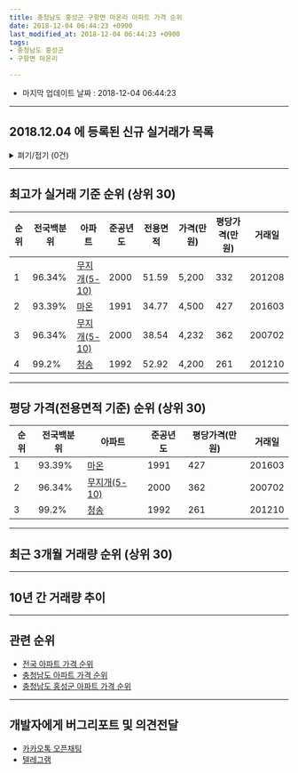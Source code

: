 ```yaml
---
title: 충청남도 홍성군 구항면 마온리 아파트 가격 순위
date: 2018-12-04 06:44:23 +0900
last_modified_at: 2018-12-04 06:44:23 +0900
tags:
- 충청남도 홍성군
- 구항면 마온리

---
```


* 마지막 업데이트 날짜 : 2018-12-04 06:44:23

---

## 2018.12.04 에 등록된 신규 실거래가 목록

<details>
<summary>펴기/접기 (0건)</summary>
<div markdown="1">

|아파트|전국백분위|준공년도|전용면적|가격(만원)|평당가격(만원)|거래일|
|---|---|---|---|---|---|---|
|없음|||||||


</div>
</details>

---

## 최고가 실거래 기준 순위 (상위 30)


|순위|전국백분위|아파트|준공년도|전용면적|가격(만원)|평당가격(만원)|거래일|
|---|---|---|---|---|---|---|---|
|1|96.34%|[무지개(5-10)](https://search.naver.com/search.naver?query=%EC%B6%A9%EC%B2%AD%EB%82%A8%EB%8F%84+%ED%99%8D%EC%84%B1%EA%B5%B0+%EA%B5%AC%ED%95%AD%EB%A9%B4+%EB%A7%88%EC%98%A8%EB%A6%AC+%EB%AC%B4%EC%A7%80%EA%B0%9C%285-10%29)|2000|51.59|5,200|332|201208|
|2|93.39%|[마온](https://search.naver.com/search.naver?query=%EC%B6%A9%EC%B2%AD%EB%82%A8%EB%8F%84+%ED%99%8D%EC%84%B1%EA%B5%B0+%EA%B5%AC%ED%95%AD%EB%A9%B4+%EB%A7%88%EC%98%A8%EB%A6%AC+%EB%A7%88%EC%98%A8)|1991|34.77|4,500|427|201603|
|3|96.34%|[무지개(5-10)](https://search.naver.com/search.naver?query=%EC%B6%A9%EC%B2%AD%EB%82%A8%EB%8F%84+%ED%99%8D%EC%84%B1%EA%B5%B0+%EA%B5%AC%ED%95%AD%EB%A9%B4+%EB%A7%88%EC%98%A8%EB%A6%AC+%EB%AC%B4%EC%A7%80%EA%B0%9C%285-10%29)|2000|38.54|4,232|362|200702|
|4|99.2%|[청송](https://search.naver.com/search.naver?query=%EC%B6%A9%EC%B2%AD%EB%82%A8%EB%8F%84+%ED%99%8D%EC%84%B1%EA%B5%B0+%EA%B5%AC%ED%95%AD%EB%A9%B4+%EB%A7%88%EC%98%A8%EB%A6%AC+%EC%B2%AD%EC%86%A1)|1992|52.92|4,200|261|201210|


---

## 평당 가격(전용면적 기준) 순위 (상위 30)


|순위|전국백분위|아파트|준공년도|평당가격(만원)|거래일|
|---|---|---|---|---|---|
|1|93.39%|[마온](https://search.naver.com/search.naver?query=%EC%B6%A9%EC%B2%AD%EB%82%A8%EB%8F%84+%ED%99%8D%EC%84%B1%EA%B5%B0+%EA%B5%AC%ED%95%AD%EB%A9%B4+%EB%A7%88%EC%98%A8%EB%A6%AC+%EB%A7%88%EC%98%A8)|1991|427|201603|
|2|96.34%|[무지개(5-10)](https://search.naver.com/search.naver?query=%EC%B6%A9%EC%B2%AD%EB%82%A8%EB%8F%84+%ED%99%8D%EC%84%B1%EA%B5%B0+%EA%B5%AC%ED%95%AD%EB%A9%B4+%EB%A7%88%EC%98%A8%EB%A6%AC+%EB%AC%B4%EC%A7%80%EA%B0%9C%285-10%29)|2000|362|200702|
|3|99.2%|[청송](https://search.naver.com/search.naver?query=%EC%B6%A9%EC%B2%AD%EB%82%A8%EB%8F%84+%ED%99%8D%EC%84%B1%EA%B5%B0+%EA%B5%AC%ED%95%AD%EB%A9%B4+%EB%A7%88%EC%98%A8%EB%A6%AC+%EC%B2%AD%EC%86%A1)|1992|261|201210|


---

## 최근 3개월 거래량 순위 (상위 30)


<div style="width:100%;">
    <canvas id="deal_count_ranking" height="250"></canvas>
</div>


<script>
new Chart(document.getElementById("deal_count_ranking"), {
    type: 'horizontalBar',
    data: {
        labels: ['청송', '무지개(5-10)'],
        datasets: [{
            label: '실거래 수',
            data: [1, 1],
            borderColor: "rgba(255, 0, 128, 1)",
            backgroundColor: "rgba(255, 0, 128, 0.5)",
            fill: false,
        }]
    },
    options: {
        responsive: true,
        title: {
            display: true,
            text: '최근 3개월 거래량 순위'
        },
        tooltips: {
            mode: 'index',
            intersect: false,
            callbacks: {
                title: function(tooltipItems, data) {
                    return "실거래 수:";
                },
                label: function(tooltipItem, data) {
                    return data.labels[tooltipItem.index] + ": " + tooltipItem.xLabel;
                }
            }
        },
        hover: {
            mode: 'nearest',
            intersect: true
        },
        scales: {
            xAxes: [{
                display: true,
                scaleLabel: {
                    display: true,
                    labelString: '실거래 수'
                },
                ticks: {
                    suggestedMin: 0,
                }
            }],
            yAxes: [{
                display: true,
                ticks: {
                    autoSkip: false,
                    callback: function(value, index, values) {
                        if (value.length > 15)
                            return value.substr(0, 13) + "...";
                        else
                            return value;
                    }
                },
                scaleLabel: {
                    display: false,
                }
            }]
        }
    }
});

</script>


---

## 10년 간 거래량 추이


<div style="width:100%;">
    <canvas id="deal_progress" height="250"></canvas>
</div>

<script>
new Chart(document.getElementById("deal_progress"), {
    type: 'line',
    data: {
        labels: ['200812','200901','200902','200903','200904','200905','200906','200907','200908','200909','200910','200911','200912','201001','201002','201003','201004','201005','201006','201007','201008','201009','201010','201011','201012','201101','201102','201103','201104','201105','201106','201107','201108','201109','201110','201111','201112','201201','201202','201203','201204','201205','201206','201207','201208','201209','201210','201211','201212','201301','201302','201303','201304','201305','201306','201307','201308','201309','201310','201311','201312','201401','201402','201403','201404','201405','201406','201407','201408','201409','201410','201411','201412','201501','201502','201503','201504','201505','201506','201507','201508','201509','201510','201511','201512','201601','201602','201603','201604','201605','201606','201607','201608','201609','201610','201611','201612','201701','201702','201703','201704','201705','201706','201707','201708','201709','201710','201711','201712','201801','201802','201803','201804','201805','201806','201807','201808','201809','201810','201811','201812'],
        datasets: [{
            label: '실거래 수',
            pointRadius: 1,
            data: [1, 1, 2, 2, 0, 1, 4, 0, 4, 2, 3, 1, 2, 3, 0, 1, 1, 2, 1, 0, 0, 2, 2, 0, 0, 3, 1, 5, 3, 1, 0, 4, 0, 4, 3, 2, 3, 1, 2, 4, 1, 2, 1, 1, 3, 3, 4, 1, 1, 2, 0, 2, 3, 3, 3, 2, 3, 0, 2, 2, 2, 1, 5, 4, 4, 1, 3, 1, 2, 2, 0, 1, 0, 0, 1, 3, 1, 1, 1, 2, 1, 1, 3, 0, 1, 3, 1, 1, 0, 3, 0, 1, 1, 5, 1, 1, 1, 5, 2, 0, 1, 1, 0, 0, 2, 3, 0, 1, 2, 2, 1, 2, 1, 3, 2, 1, 0, 5, 0, 2, 0],
            borderColor: "rgba(255, 201, 14, 1)",
            backgroundColor: "rgba(255, 201, 14, 0.5)",
            fill: true,
        }]
    },
    options: {
        responsive: true,
        title: {
            display: true,
            text: '10년간 거래량 추이'
        },
        tooltips: {
            mode: 'index',
            intersect: false,
        },
        hover: {
            mode: 'nearest',
            intersect: true
        },
        scales: {
            xAxes: [{
                display: true,
                scaleLabel: {
                    display: true,
                    labelString: '년/월'
                }
            }],
            yAxes: [{
                display: true,
                ticks: {
                    suggestedMin: 0,
                },
                scaleLabel: {
                    display: true,
                    labelString: '실거래 수'
                }
            }]
        }
    }
});

</script>


---

## 관련 순위

- [전국 아파트 가격 순위](https://inasie.github.io/apt-ranking/전국)
- [충청남도 아파트 가격 순위](https://inasie.github.io/apt-ranking/충청남도)
- [충청남도 홍성군 아파트 가격 순위](https://inasie.github.io/apt-ranking/충청남도-홍성군)


---

## 개발자에게 버그리포트 및 의견전달

- [카카오톡 오픈채팅](https://open.kakao.com/o/gLJUAP4)
- [텔레그램](https://t.me/inasie)

